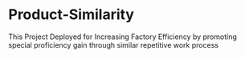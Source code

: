 # Product-Similarity
This Project Deployed for Increasing Factory Efficiency by promoting special proficiency gain through similar repetitive work process 
